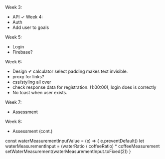 Week 3:

- API ✓
  Week 4:
- Auth
- Add user to goals

Week 5:

- Login
- Firebase?

Week 6:

- Design
  ✔ calculator select padding makes text invisible.
- proxy for links?
- css/styling all over
- check response data for registration. (1:00:00), login does is correctly
- No toast when user exists.

Week 7:

- Assessment

Week 8:

- Assessment (cont.)

const waterMeasurementInputValue = (e) => {
e.preventDefault()
let waterMeasurementInput = (waterRatio / coffeeRatio) \* coffeeMeasurement
setWaterMeasurement(waterMeasurementInput.toFixed(2))
}
